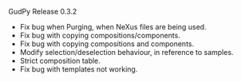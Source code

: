GudPy Release 0.3.2
 - Fix bug when Purging, when NeXus files are being used.
 - Fix bug with copying compositions/components.
 - Fix bug with copying compositions and components.
 - Modify selection/deselection behaviour, in reference to samples.
 - Strict composition table.
 - Fix bug with templates not working.
